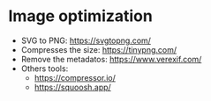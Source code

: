 # Image optimization
- SVG to PNG: https://svgtopng.com/
- Compresses the size: https://tinypng.com/
- Remove the metadatos: https://www.verexif.com/
- Others tools:
  - https://compressor.io/
  - https://squoosh.app/
  

